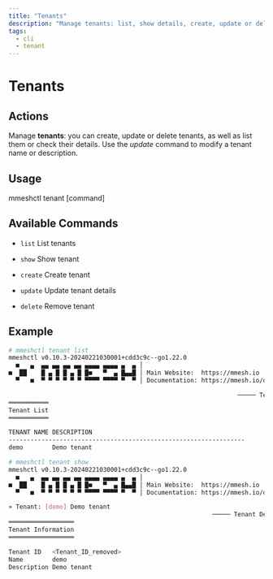 ```yaml
---
title: "Tenants"
description: "Manage tenants: list, show details, create, update or delete."
tags:
  - cli
  - tenant
---
```


# Tenants

## Actions

Manage **tenants**: you can create, update or delete tenants, as well as list them or check their details. Use the *update* command to modify a tenant name or description.

## Usage

  mmeshctl tenant [command]

## Available Commands

- `list`        List tenants

- `show`        Show tenant

- `create`      Create tenant

- `update`      Update tenant details

- `delete`      Remove tenant

## Example

```bash
# mmeshctl tenant list
mmeshctl v0.10.3-20240221030001+cdd3c9c--go1.22.0
  ■   ▄  ▄▄ ▄▄ ▄▄ ▄▄ ▄▄▄▄ ▄▄▄▄ ▄  ▄ │
■  ██    █ ▄ █ █ ▄ █ █■   ▀  ▄ █▄▄█ │ Main Website:  https://mmesh.io
  ▀   ■  ▀ ▀ ▀ ▀ ▀ ▀ ▀▀▀▀ ▀▀▀▀ ▀  ▀ │ Documentation: https://mmesh.io/docs

                                                               ───── Tenants ≡
═══════════
Tenant List
═══════════

TENANT NAME	DESCRIPTION                                      
-----------------------------------------------------------------
demo       	Demo tenant                                     	

# mmeshctl tenant show
mmeshctl v0.10.3-20240221030001+cdd3c9c--go1.22.0
  ■   ▄  ▄▄ ▄▄ ▄▄ ▄▄ ▄▄▄▄ ▄▄▄▄ ▄  ▄ │
■  ██    █ ▄ █ █ ▄ █ █■   ▀  ▄ █▄▄█ │ Main Website:  https://mmesh.io
  ▀   ■  ▀ ▀ ▀ ▀ ▀ ▀ ▀▀▀▀ ▀▀▀▀ ▀  ▀ │ Documentation: https://mmesh.io/docs

» Tenant: [demo] Demo tenant
                                                        ───── Tenant Details ≡
══════════════════
Tenant Information
══════════════════

Tenant ID  	<Tenant_ID_removed>	
Name       	demo                                	
Description	Demo tenant                         	
```
